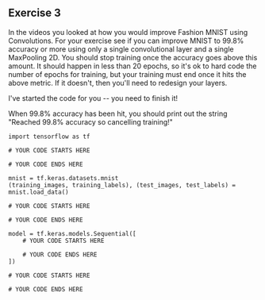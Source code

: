 ## Exercise 3
In the videos you looked at how you would improve Fashion MNIST using Convolutions. For your exercise see if you can improve MNIST to 99.8% accuracy or more using only a single convolutional layer and a single MaxPooling 2D. You should stop training once the accuracy goes above this amount. It should happen in less than 20 epochs, so it's ok to hard code the number of epochs for training, but your training must end once it hits the above metric. If it doesn't, then you'll need to redesign your layers.

I've started the code for you -- you need to finish it!

When 99.8% accuracy has been hit, you should print out the string "Reached 99.8% accuracy so cancelling training!"



```
import tensorflow as tf

# YOUR CODE STARTS HERE

# YOUR CODE ENDS HERE

mnist = tf.keras.datasets.mnist
(training_images, training_labels), (test_images, test_labels) = mnist.load_data()

# YOUR CODE STARTS HERE

# YOUR CODE ENDS HERE

model = tf.keras.models.Sequential([
    # YOUR CODE STARTS HERE

    # YOUR CODE ENDS HERE
])

# YOUR CODE STARTS HERE

# YOUR CODE ENDS HERE


```
